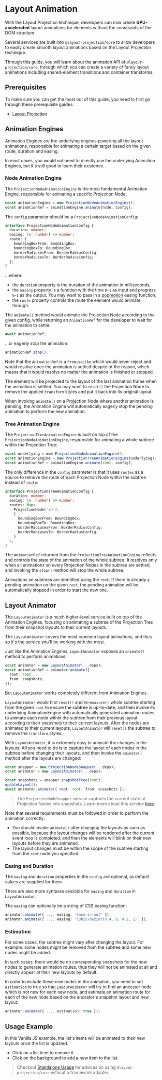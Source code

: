 # Layout Animation

With the Layout Projection technique, developers can now create **GPU-accelerated** layout animations for elements without the constraints of the DOM structure.

Several services are built into `@layout-projection/core` to allow developers to easily create smooth layout animations based on the Layout Projection technique.

Through this guide, you will learn about the animation API of `@layout-projection/core`, through which you can create a variety of fancy layout animations including shared-element transitions and container transforms.

## Prerequisites

To make sure you can get the most out of this guide, you need to first go through these prerequisite guides:

- [Layout Projection](./layout-projection.md)

## Animation Engines

Animation Engines are the underlying engines powering all the layout animations, responsible for animating a certain target based on the given route, duration and easing.

In most cases, you would not need to directly use the underlying Animation Engines, but it's still good to learn their existence.

### Node Animation Engine

The `ProjectionNodeAnimationEngine` is the most fundamental Animation Engine, responsible for animating a specific Projection Node:

```ts
const animationEngine = new ProjectionNodeAnimationEngine();
const animationRef = animationEngine.animate(node, config);
```

The `config` parameter should be a `ProjectionNodeAnimationConfig`:

```ts
interface ProjectionNodeAnimationConfig {
  duration: number;
  easing: (v: number) => number;
  route: {
    boundingBoxFrom: BoundingBox;
    boundingBoxTo: BoundingBox;
    borderRadiusesFrom: BorderRadiusConfig;
    borderRadiusesTo: BorderRadiusConfig;
  };
}
```

...where:

- the `duration` property is the duration of the animation in milliseconds,
- the `easing` property is a function with the time `0`-`1` as input and progress `0`-`1` as the output. You may want to pass in a [popmotion](https://popmotion.io) easing function,
- the `route` property controls the route the element would animate through.

The `animate()` method would animate the Projection Node according to the given config, while returning an `AnimationRef` for the developer to wait for the animation to settle:

```ts
await animationRef;
```

...or eagerly stop the animation:

```ts
animationRef.stop();
```

Note that the `AnimationRef` is a `PromiseLike` which would never reject and would resolve once the animation is settled despite of the reason, which means that it would resolve no matter the animation is finished or stopped.

The element will be projected to the layout of the last animation frame when the animation is settled. You may want to `reset()` the Projection Node to remove the applied `transform` styles and put it back into its original layout.

When invoking `animate()` on a Projection Node where another animation is pending, the Animation Engine will automatically eagerly stop the pending animation to perform the new animation.

### Tree Animation Engine

The `ProjectionTreeAnimationEngine` is built on top of the `ProjectionNodeAnimationEngine`, responsible for animating a whole subtree within the Projection Tree:

```ts
const underlying = new ProjectionNodeAnimationEngine();
const animationEngine = new ProjectionTreeAnimationEngine(underlying);
const animationRef = animationEngine.animate(root, config);
```

The only difference in the `config` parameter is that it uses `routes` as a source to retrieve the route of each Projection Node within the subtree instead of `route`:

```ts
interface ProjectionTreeAnimationConfig {
  duration: number;
  easing: (v: number) => number;
  routes: Map<
    ProjectionNode['id'],
    {
      boundingBoxFrom: BoundingBox;
      boundingBoxTo: BoundingBox;
      borderRadiusesFrom: BorderRadiusConfig;
      borderRadiusesTo: BorderRadiusConfig;
    }
  >;
}
```

The `AnimationRef` returned from the `ProjectionTreeAnimationEngine` reflects and controls the state of the animation of the whole subtree. It resolves only when all animations on every Projection Nodes in the subtree are settled, and invoking the `stop()` method will stop the whole subtree.

Animations on subtrees are identified using the `root`. If there is already a pending animation on the given `root`, the pending animation will be automatically stopped in order to start the new one.

## Layout Animator

The `LayoutAnimator` is a much higher-level service built on top of the Animation Engines, focusing on animating a subtree of the Projection Tree from their snapshot layouts to their current layouts.

The `LayoutAnimator` covers the most common layout animations, and thus so it's the service you'll be working with the most.

Just like the Animation Engines, `LayoutAnimator` exposes an `animate()` method to perform animations:

```ts
const animator = new LayoutAnimator(...deps);
const animationRef = animator.animate({
  root: root,
  from: snapshots,
});
```

But `LayoutAnimator` works completely different from Animation Engines.

`LayoutAnimator` would first `reset()` and re-`measure()` whole subtree starting from the given `root` to ensure the subtree is up-to-date, and then invoke its underlying AnimationEngine with automatically generated animation routes to animate each node within the subtree from their previous layout according to their snapshots to their current layouts. After the nodes are animated to their current layouts, `LayoutAnimator` will `reset()` the subtree to remove the `transform` styles.

With `LayoutAnimator`, it is extremely easy to animate the changes in the layouts: All you need to do is to capture the layout of each nodes in the subtree before changing their layouts, and then invoke the `animate()` method after the layouts are changed:

```ts
const snapper = new ProjectionNodeSnapper(...deps);
const animator = new LayoutAnimator(...deps);

const snapshots = snapper.snapshotTree(root);
updateLayout();
await animator.animate({ root: root, from: snapshots });
```

> The `ProjectionNodeSnapper` service captures the current state of Projection Nodes into snapshots. Learn more about this service [here](./snapshots.md).

Note that several requirements must be followed in order to perform the animation correctly:

- You should invoke `animate()` after changing the layouts as soon as possible, because the layout changes will be rendered after the current event loop is completed, and then the elements will blink on their new layouts before they are animated.
- The layout changes must be within the scope of the subtree starting from the `root` node you specified.

### Easing and Duration

The `easing` and `duration` properties in the `config` are optional, as default values are supplied for them.

There are also more syntaxes available for `easing` and `duration` in `LayoutAnimator`.

The `easing` can optionally be a string of CSS easing function:

```ts
animator.animate({ ..., easing: 'ease-in-out' });
animator.animate({ ..., easing: 'cubic-bezier(0.4, 0, 0.2, 1)' });
```

### Estimation

For some cases, the subtree might vary after changing the layout. For example. some nodes might be removed from the subtree and some new nodes might be added.

In such cases, there would be no corresponding snapshots for the new nodes to generate animation routes, thus they will not be animated at all and directly appear at their new layouts by default.

In order to include these new nodes in the animation, you need to set `estimation` to true so that `LayoutAnimator` will try to find an ancestor node which is not new for each new node, and estimate an animation route for each of the new node based on the ancestor's snapshot layout and new layout.

```ts
animator.animate({ ..., estimation: true });
```

## Usage Example

In this Vanilla JS example, the list's items will be animated to their new layouts once the list is updated.

- Click on a list item to remove it.
- Click on the background to add a new item to the list.

<md-iframe src="https://stackblitz.com/edit/layout-projection-example-list?embed=1&file=index.ts&hideNavigation=1&view=preview">
</md-iframe>

> Checkout [Standalone Usage](./standalone-usage.md) for advices on using `@layout-projection/core` without a framework adapter.
